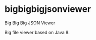 bigbigbigjsonviewer
===================

Big Big Big JSON Viewer

Big file viewer based on Java 8. 
